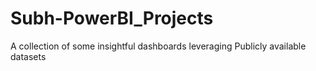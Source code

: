 # Subh-PowerBI_Projects
A collection of some insightful dashboards leveraging Publicly available datasets
